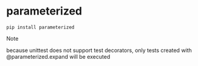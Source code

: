# parameterized 
`pip install parameterized`



> [!NOTE]
> because unittest does not support test decorators, only tests created with @parameterized.expand will be executed